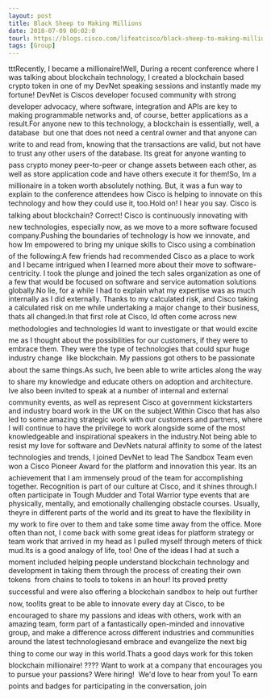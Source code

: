 ```yaml
---
layout: post
title: Black Sheep to Making Millions
date: 2018-07-09 00:02:0
tourl: https://blogs.cisco.com/lifeatcisco/black-sheep-to-making-millions
tags: [Group]
---
```

tttRecently, I became a millionaire!Well, During a recent conference where I was talking about blockchain technology, I created a blockchain based crypto token in one of my DevNet speaking sessions and instantly made my fortune! DevNet is Ciscos developer focused community with strong developer advocacy, where software, integration and APIs are key to making programmable networks and, of course, better applications as a result.For anyone new to this technology, a blockchain is essentially, well, a database  but one that does not need a central owner and that anyone can write to and read from, knowing that the transactions are valid, but not have to trust any other users of the database. Its great for anyone wanting to pass crypto money peer-to-peer or change assets between each other, as well as store application code and have others execute it for them!So, Im a millionaire in a token worth absolutely nothing. But, it was a fun way to explain to the conference attendees how Cisco is helping to innovate on this technology and how they could use it, too.Hold on! I hear you say. Cisco is talking about blockchain? Correct! Cisco is continuously innovating with new technologies, especially now, as we move to a more software focused company.Pushing the boundaries of technology is how we innovate, and how Im empowered to bring my unique skills to Cisco using a combination of the following:A few friends had recommended Cisco as a place to work and I became intrigued when I learned more about their move to software-centricity. I took the plunge and joined the tech sales organization as one of a few that would be focused on software and service automation solutions globally.No lie, for a while I had to explain what my expertise was as much internally as I did externally. Thanks to my calculated risk, and Cisco taking a calculated risk on me while undertaking a major change to their business, thats all changed.In that first role at Cisco, Id often come across new methodologies and technologies Id want to investigate or that would excite me as I thought about the possibilities for our customers, if they were to embrace them. They were the type of technologies that could spur huge industry change  like blockchain. My passions got others to be passionate about the same things.As such, Ive been able to write articles along the way to share my knowledge and educate others on adoption and architecture. Ive also been invited to speak at a number of internal and external community events, as well as represent Cisco at government kickstarters and industry board work in the UK on the subject.Within Cisco that has also led to some amazing strategic work with our customers and partners, where I will continue to have the privilege to work alongside some of the most knowledgeable and inspirational speakers in the industry.Not being able to resist my love for software and DevNets natural affinity to some of the latest technologies and trends, I joined DevNet to lead The Sandbox Team even won a Cisco Pioneer Award for the platform and innovation this year. Its an achievement that I am immensely proud of the team for accomplishing together. Recognition is part of our culture at Cisco, and it shines through.I often participate in Tough Mudder and Total Warrior type events that are physically, mentally, and emotionally challenging obstacle courses. Usually, theyre in different parts of the world and its great to have the flexibility in my work to fire over to them and take some time away from the office. More often than not, I come back with some great ideas for platform strategy or team work that arrived in my head as I pulled myself through meters of thick mud.Its is a good analogy of life, too! One of the ideas I had at such a moment included helping people understand blockchain technology and development in taking them through the process of creating their own tokens  from chains to tools to tokens in an hour! Its proved pretty successful and were also offering a blockchain sandbox to help out further now, too!Its great to be able to innovate every day at Cisco, to be encouraged to share my passions and ideas with others, work with an amazing team, form part of a fantastically open-minded and innovative group, and make a difference across different industries and communities around the latest technologiesand embrace and evangelize the next big thing to come our way in this world.Thats a good days work for this token blockchain millionaire! ???? Want to work at a company that encourages you to pursue your passions? Were hiring!  We'd love to hear from you! To earn points and badges for participating in the conversation, join 